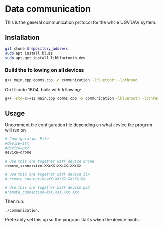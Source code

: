 # Data communication

This is the general communication protocol for the whole UGV/UAV system.

## Installation
```bash
git clone $repository_address
sudo apt install bluez
sudo apt-get install libbluetooth-dev
```

### Build the following on all devices
```bash
g++ main.cpp comms.cpp -o communication -lbluetooth -lpthread
```
On Ubuntu 16.04, build with following:
```bash
g++ -std=c++11 main.cpp comms.cpp -o communication -lbluetooth -lpthread
```

## Usage
Uncomment the configuration file depending on what device the program will run on

```python
# Configuration File
#device=itx
#device=px2
device=drone

# Use this one together with device drone
remote_connection=XX:XX:XX:XX:XX:XX

# Use this one together with device itx
# remote_connection=XX:XX:XX:XX:XX:XX

# Use this one together with device px2
#remote_connection=XXX.XXX.XXX.XXX
```
Then run: 
```bash 
./communication.
```
Preferably set this up so the program starts when the device boots.
